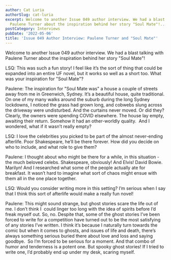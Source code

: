 ```yaml
---
author: Cat Luria
authorSlug: cat-luria
excerpt: Welcome to another Issue 049 author interview. We had a blast talking with
  Paulene Turner about the inspiration behind her story "Soul Mate"!...
postCategory: Interviews
pubDate: '2022-05-06'
title: 'Issue 049 Author Interview: Paulene Turner and "Soul Mate"'
---
```

Welcome to another Issue 049 author interview. We had a blast talking with Paulene Turner about the inspiration behind her story "Soul Mate"!

LSQ: This was such a fun story! I feel like it’s the sort of thing that could be expanded into an entire UF novel, but it works so well as a short too. What was your inspiration for "Soul Mate"?

Paulene: The inspiration for "Soul Mate was" a house a couple of streets away from me in Greenwich, Sydney. It’s a beautiful house, quite traditional. On one of my many walks around the suburb during the long Sydney lockdowns, I noticed the grass had grown long, and cobwebs slung across the driveway were undisturbed. And the curtains never moved. Or did they? Clearly, the owners were spending COVID elsewhere. The house lay empty, awaiting their return. Somehow it had an other-worldly quality.  And I wondered, what if it wasn’t really empty?

LSQ: I love the celebrities you picked to be part of the almost never-ending afterlife. Poor Shakespeare, he’ll be there forever. How did you decide on who to include, and what role to give them?

Paulene: I thought about who might be there for a while, in this situation - the much beloved celebs. Shakespeare, obviously! And Elvis! David Bowie. Marilyn! And I researched what some of the people actually ate for breakfast. It wasn’t hard to imagine what sort of chaos might ensue with them all in the one place together.

LSQ: Would you consider writing more in this setting? I’m serious when I say that I think this sort of afterlife would make a really fun novel!

Paulene: This might sound strange, but ghost stories scare the life out of me. I don’t think I  could linger too long with the idea of spirits before I’d freak myself out. So, no. Despite that, some of the ghost stories I’ve been forced to write for a competition have turned out to be the most satisfying of any stories I’ve written. I think it’s because I naturally turn towards the comic but when it comes to ghosts, and issues of life and death, there’s always something serious buried there about love and loss and saying goodbye.  So I’m forced to be serious for a moment. And that combo of humor and tenderness is a potent one. But spooky ghost stories! If I tried to write one, I’d probably end up under my desk, scaring myself.